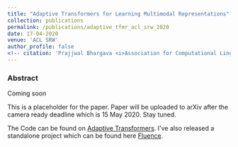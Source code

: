 ```yaml
---
title: "Adaptive Transformers for Learning Multimodal Representations"
collection: publications
permalink: /publications/adaptive_tfmr_acl_srw_2020
date: 17-04-2020
venue: 'ACL SRW'
author_profile: false
<!-- citation: 'Prajjwal Bhargava <i>Association for Computational Linguistics 2020 (SRW) </i> <b>ACL SRW 2020</b>. -->'
---
```


### Abstract
Coming soon

This is a placeholder for the paper. Paper will be uploaded to arXiv after the camera ready deadline which is 15 May 2020. Stay tuned. 

The Code can be found on [Adaptive Transformers](https://github.com/prajjwal1/adaptive_transformers). I've also released a standalone project which can be found here [Fluence](https://github.com/prajjwal1/fluence).


